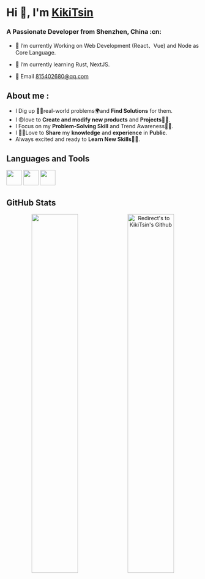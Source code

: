 # Hi 👋, I'm <a href="https://github.com/KikiTsin" target="blank">KikiTsin</a>
<h3>A Passionate Developer from Shenzhen, China :cn: </h3>

- 🌱 I’m currently Working on Web Development (React、Vue) and Node as Core Language.

- 🌱 I’m currently learning Rust, NextJS.

- 💬 Email 815402680@qq.com


## **About me** :

- I Dig up 🕵️‍♀️real-world problems🌍and **Find Solutions** for them.
- I 😍love to **Create and modify new products** and **Projects**👨‍💻.
- I Focus on my **Problem-Solving Skill** and Trend Awareness🕵️‍♀️.
- I 👨‍🏫Love to **Share** my **knowledge** and **experience** in **Public**.
- Always excited and ready to **Learn New Skills👨‍🎓**.

## **Languages and Tools**
<p>

<img src="https://cdn.jsdelivr.net/gh/devicons/devicon/icons/vuejs/vuejs-original.svg" width="40px" height="40px"/>     
	
<img src ="https://cdn.jsdelivr.net/gh/devicons/devicon/icons/react/react-original-wordmark.svg" width="40px" height="40px">

<img src="https://cdn.jsdelivr.net/gh/devicons/devicon/icons/javascript/javascript-original.svg" width=40px heigth=50px >

</p>


      
## **GitHub Stats** 
<p align="center">
<a href="https://github.com/KikiTsin" title="Redirect's to Kikitsin's Github">
<img width="49%" src="https://github-readme-stats.vercel.app/api?username=kikitsin&show_icons=true&theme=dark&count_private=true&text_color=d3d3d3&icon_color=00E6FE&title_color=00E6FE" /></a>
  

<a href="https://github.com/KikiTsin">
<img width="49%" title="Redirect's to KikiTsin's Github" src="https://github-readme-streak-stats.herokuapp.com/?user=KikiTsin&theme=dark&theme=black-ice&stroke=0000" /></a>

